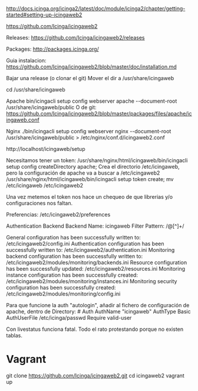 http://docs.icinga.org/icinga2/latest/doc/module/icinga2/chapter/getting-started#setting-up-icingaweb2

https://github.com/Icinga/icingaweb2

Releases:
https://github.com/Icinga/icingaweb2/releases

Packages:
http://packages.icinga.org/

Guia instalacion:
https://github.com/Icinga/icingaweb2/blob/master/doc/installation.md

Bajar una release (o clonar el git)
Mover el dir a /usr/share/icingaweb

cd /usr/share/icingaweb

Apache
bin/icingacli setup config webserver apache --document-root /usr/share/icingaweb/public
O de git: https://github.com/Icinga/icingaweb2/blob/master/packages/files/apache/icingaweb.conf

Nginx
./bin/icingacli setup config webserver nginx --document-root /usr/share/icingaweb/public > /etc/nginx/conf.d/icingaweb2.conf


http://localhost/icingaweb/setup

Necesitamos tener un token:
/usr/share/nginx/html/icingaweb/bin/icingacli setup config createDirectory apache;
  Crea el directorio /etc/icingaweb, pero la configuración de apache va a buscar a /etc/icingaweb2
/usr/share/nginx/html/icingaweb/bin/icingacli setup token create;
mv /etc/icingaweb /etc/icingaweb2

Una vez metemos el token nos hace un chequeo de que librerias y/o configuraciones nos faltan.


Preferencias:
/etc/icingaweb2/preferences

Authentication Backend
Backend Name: icingaweb
Filter Pattern: /\@[^$]+$/

General configuration has been successfully written to: /etc/icingaweb2/config.ini
Authentication configuration has been successfully written to: /etc/icingaweb2/authentication.ini
Monitoring backend configuration has been successfully written to: /etc/icingaweb2/modules/monitoring/backends.ini
Resource configuration has been successfully updated: /etc/icingaweb2/resources.ini
Monitoring instance configuration has been successfully created: /etc/icingaweb2/modules/monitoring/instances.ini
Monitoring security configuration has been successfully created: /etc/icingaweb2/modules/monitoring/config.ini

Para que funcione la auth "autologin", añadir al fichero de configuración de apache, dentro de Directory:
    # Auth
   AuthName "icingaweb"
   AuthType Basic
   AuthUserFile /etc/icinga/passwd
   Require valid-user


Con livestatus funciona fatal. Todo el rato protestando porque no existen tablas.

# Vagrant
git clone https://github.com/Icinga/icingaweb2.git
cd icingaweb2
vagrant up
